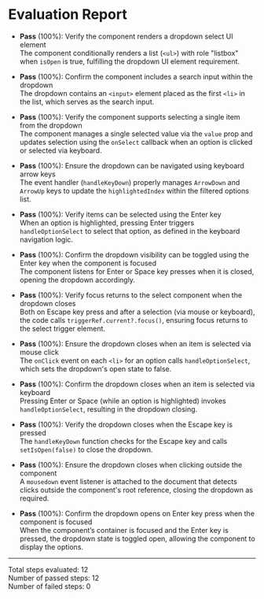 # Evaluation Report

- **Pass** (100%): Verify the component renders a dropdown select UI element  
  The component conditionally renders a list (`<ul>`) with role "listbox" when `isOpen` is true, fulfilling the dropdown UI element requirement.

- **Pass** (100%): Confirm the component includes a search input within the dropdown  
  The dropdown contains an `<input>` element placed as the first `<li>` in the list, which serves as the search input.

- **Pass** (100%): Verify the component supports selecting a single item from the dropdown  
  The component manages a single selected value via the `value` prop and updates selection using the `onSelect` callback when an option is clicked or selected via keyboard.

- **Pass** (100%): Ensure the dropdown can be navigated using keyboard arrow keys  
  The event handler (`handleKeyDown`) properly manages `ArrowDown` and `ArrowUp` keys to update the `highlightedIndex` within the filtered options list.

- **Pass** (100%): Verify items can be selected using the Enter key  
  When an option is highlighted, pressing Enter triggers `handleOptionSelect` to select that option, as defined in the keyboard navigation logic.

- **Pass** (100%): Confirm the dropdown visibility can be toggled using the Enter key when the component is focused  
  The component listens for Enter or Space key presses when it is closed, opening the dropdown accordingly.

- **Pass** (100%): Verify focus returns to the select component when the dropdown closes  
  Both on Escape key press and after a selection (via mouse or keyboard), the code calls `triggerRef.current?.focus()`, ensuring focus returns to the select trigger element.

- **Pass** (100%): Ensure the dropdown closes when an item is selected via mouse click  
  The `onClick` event on each `<li>` for an option calls `handleOptionSelect`, which sets the dropdown's open state to false.

- **Pass** (100%): Confirm the dropdown closes when an item is selected via keyboard  
  Pressing Enter or Space (while an option is highlighted) invokes `handleOptionSelect`, resulting in the dropdown closing.

- **Pass** (100%): Verify the dropdown closes when the Escape key is pressed  
  The `handleKeyDown` function checks for the Escape key and calls `setIsOpen(false)` to close the dropdown.

- **Pass** (100%): Ensure the dropdown closes when clicking outside the component  
  A `mousedown` event listener is attached to the document that detects clicks outside the component's root reference, closing the dropdown as required.

- **Pass** (100%): Confirm the dropdown opens on Enter key press when the component is focused  
  When the component’s container is focused and the Enter key is pressed, the dropdown state is toggled open, allowing the component to display the options.

---

Total steps evaluated: 12  
Number of passed steps: 12  
Number of failed steps: 0